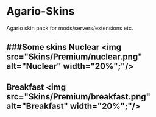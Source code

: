 # Agario-Skins
Agario skin pack for mods/servers/extensions etc.

###Some skins
**Nuclear**     <img src="Skins/Premium/nuclear.png" alt="Nuclear" width="20%";"/>
----------------------
**Breakfast**     <img src="Skins/Premium/breakfast.png" alt="Breakfast" width="20%";"/>
----------------------
